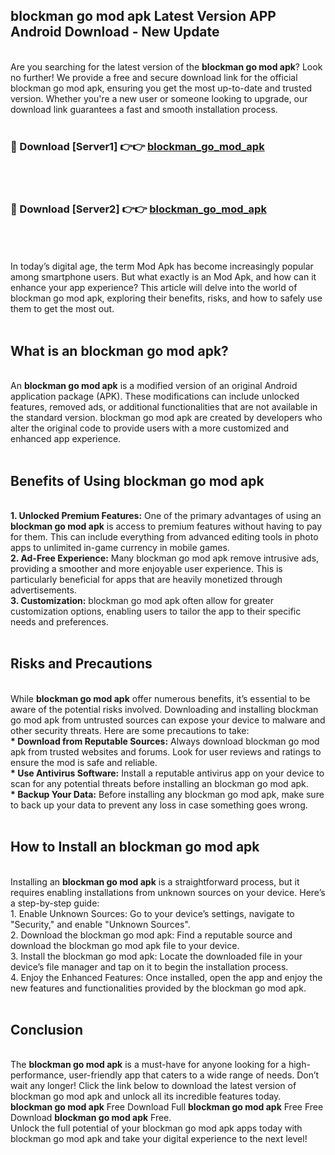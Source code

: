 ## blockman go mod apk Latest Version APP Android Download - New Update
<br>
Are you searching for the latest version of the <strong>blockman go mod apk</strong>? Look no further! We provide a free and secure download link for the official blockman go mod apk, ensuring you get the most up-to-date and trusted version. Whether you're a new user or someone looking to upgrade, our download link guarantees a fast and smooth installation process.
<br>
<br>
<h3>🔴 Download [Server1] 👉👉 <a href="https://modyolo.store/blockman+go+mod+apk">blockman_go_mod_apk</a></h3><br>
<br>
<h3>🔴 Download [Server2] 👉👉 <a href="https://modyolo.store/blockman+go+mod+apk">blockman_go_mod_apk</a></h3><br>
<br>
<br>
In today’s digital age, the term Mod Apk has become increasingly popular among smartphone users. But what exactly is an Mod Apk, and how can it enhance your app experience? This article will delve into the world of blockman go mod apk, exploring their benefits, risks, and how to safely use them to get the most out.
<br>
<br>
<h2>What is an blockman go mod apk?</h2>
<br>
An <strong>blockman go mod apk</strong> is a modified version of an original Android application package (APK). These modifications can include unlocked features, removed ads, or additional functionalities that are not available in the standard version. blockman go mod apk are created by developers who alter the original code to provide users with a more customized and enhanced app experience.
<br>
<br>
<h2>Benefits of Using blockman go mod apk</h2>
<br>
<strong> 1. Unlocked Premium Features:</strong> One of the primary advantages of using an <strong>blockman go mod apk</strong> is access to premium features without having to pay for them. This can include everything from advanced editing tools in photo apps to unlimited in-game currency in mobile games.
<br>
<strong> 2. Ad-Free Experience:</strong> Many blockman go mod apk remove intrusive ads, providing a smoother and more enjoyable user experience. This is particularly beneficial for apps that are heavily monetized through advertisements.
<br>
<strong> 3. Customization:</strong> blockman go mod apk often allow for greater customization options, enabling users to tailor the app to their specific needs and preferences.
<br>
<br>
<h2>Risks and Precautions</h2>
<br>
While <strong>blockman go mod apk</strong> offer numerous benefits, it’s essential to be aware of the potential risks involved. Downloading and installing blockman go mod apk from untrusted sources can expose your device to malware and other security threats. Here are some precautions to take:
<br>
<strong> * Download from Reputable Sources:</strong> Always download blockman go mod apk from trusted websites and forums. Look for user reviews and ratings to ensure the mod is safe and reliable.
<br>
<strong> * Use Antivirus Software:</strong> Install a reputable antivirus app on your device to scan for any potential threats before installing an blockman go mod apk.
<br>
<strong> * Backup Your Data:</strong> Before installing any blockman go mod apk, make sure to back up your data to prevent any loss in case something goes wrong.
<br>
<br>
<h2>How to Install an blockman go mod apk</h2>
<br>
Installing an <strong>blockman go mod apk</strong> is a straightforward process, but it requires enabling installations from unknown sources on your device. Here’s a step-by-step guide:
<br>
 1. Enable Unknown Sources: Go to your device’s settings, navigate to "Security," and enable "Unknown Sources".
<br>
 2. Download the blockman go mod apk: Find a reputable source and download the blockman go mod apk file to your device.
<br>
 3. Install the blockman go mod apk: Locate the downloaded file in your device’s file manager and tap on it to begin the installation process.
<br>
 4. Enjoy the Enhanced Features: Once installed, open the app and enjoy the new features and functionalities provided by the blockman go mod apk.
<br>
<br>
<h2><strong>Conclusion</strong></h2>
<br>
The <strong>blockman go mod apk</strong> is a must-have for anyone looking for a high-performance, user-friendly app that caters to a wide range of needs. Don’t wait any longer! Click the link below to download the latest version of blockman go mod apk and unlock all its incredible features today.
<br>
<strong>blockman go mod apk</strong> Free Download Full <strong>blockman go mod apk</strong> Free Free Download <strong>blockman go mod apk</strong> Free.
<br>
Unlock the full potential of your blockman go mod apk apps today with blockman go mod apk and take your digital experience to the next level!